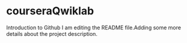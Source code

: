# courseraQwiklab
Introduction to Github
I am editing the README file.Adding some more details about the project description.
